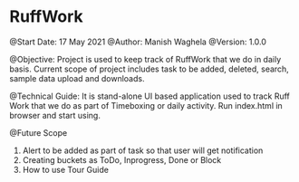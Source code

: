 # RuffWork
@Start Date: 17 May 2021
@Author: Manish Waghela
@Version: 1.0.0

@Objective: 
Project is used to keep track of RuffWork that we do in daily basis. Current scope of project includes task to be added, deleted, search, sample data upload and downloads. 

@Technical Guide:
It is stand-alone UI based application used to track Ruff Work that we do as part of Timeboxing or daily activity. Run index.html in browser and start using.

@Future Scope
1. Alert to be added as part of task so that user will get notification
2. Creating buckets as ToDo, Inprogress, Done or Block
3. How to use Tour Guide